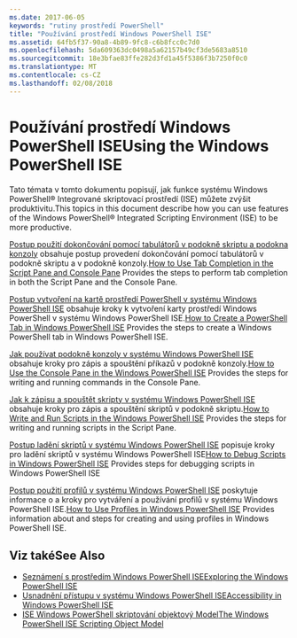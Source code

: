 ```yaml
---
ms.date: 2017-06-05
keywords: "rutiny prostředí PowerShell"
title: "Používání prostředí Windows PowerShell ISE"
ms.assetid: 64fb5f37-90a8-4b89-9fc8-c6b8fcc0c7d0
ms.openlocfilehash: 5da609363dc0498a5a62157b49cf3de5683a8510
ms.sourcegitcommit: 18e3bfae83ffe282d3fd1a45f5386f3b7250f0c0
ms.translationtype: MT
ms.contentlocale: cs-CZ
ms.lasthandoff: 02/08/2018
---
```

# <a name="using-the-windows-powershell-ise"></a><span data-ttu-id="b7a83-103">Používání prostředí Windows PowerShell ISE</span><span class="sxs-lookup"><span data-stu-id="b7a83-103">Using the Windows PowerShell ISE</span></span>
<span data-ttu-id="b7a83-104">Tato témata v tomto dokumentu popisují, jak funkce systému Windows PowerShell® Integrované skriptovací prostředí (ISE) můžete zvýšit produktivitu.</span><span class="sxs-lookup"><span data-stu-id="b7a83-104">This topics in this document describe how you can use features of the Windows PowerShell® Integrated Scripting Environment (ISE) to be more productive.</span></span>

<span data-ttu-id="b7a83-105">[Postup použití dokončování pomocí tabulátorů v podokně skriptu a podokna konzoly](How-to-Use-Tab-Completion-in-the-Script-Pane-and-Console-Pane.md) obsahuje postup provedení dokončování pomocí tabulátorů v podokně skriptu a v podokně konzoly.</span><span class="sxs-lookup"><span data-stu-id="b7a83-105">[How to Use Tab Completion in the Script Pane and Console Pane](How-to-Use-Tab-Completion-in-the-Script-Pane-and-Console-Pane.md) Provides the steps to perform tab completion in both the Script Pane and the Console Pane.</span></span>

<span data-ttu-id="b7a83-106">[Postup vytvoření na kartě prostředí PowerShell v systému Windows PowerShell ISE](How-to-Create-a-PowerShell-Tab-in-Windows-PowerShell-ISE.md) obsahuje kroky k vytvoření karty prostředí Windows PowerShell v systému Windows PowerShell ISE.</span><span class="sxs-lookup"><span data-stu-id="b7a83-106">[How to Create a PowerShell Tab in Windows PowerShell ISE](How-to-Create-a-PowerShell-Tab-in-Windows-PowerShell-ISE.md) Provides the steps to create a Windows PowerShell tab in Windows PowerShell ISE.</span></span>

<span data-ttu-id="b7a83-107">[Jak používat podokně konzoly v systému Windows PowerShell ISE](How-to-Use-the-Console-Pane-in-the-Windows-PowerShell-ISE.md) obsahuje kroky pro zápis a spouštění příkazů v podokně konzoly.</span><span class="sxs-lookup"><span data-stu-id="b7a83-107">[How to Use the Console Pane in the Windows PowerShell ISE](How-to-Use-the-Console-Pane-in-the-Windows-PowerShell-ISE.md) Provides the steps for writing and running commands in the Console Pane.</span></span>

<span data-ttu-id="b7a83-108">[Jak k zápisu a spouštět skripty v systému Windows PowerShell ISE](How-to-Write-and-Run-Scripts-in-the-Windows-PowerShell-ISE.md) obsahuje kroky pro zápis a spouštění skriptů v podokně skriptu.</span><span class="sxs-lookup"><span data-stu-id="b7a83-108">[How to Write and Run Scripts in the Windows PowerShell ISE](How-to-Write-and-Run-Scripts-in-the-Windows-PowerShell-ISE.md) Provides the steps for writing and running scripts in the Script Pane.</span></span>

<span data-ttu-id="b7a83-109">[Postup ladění skriptů v systému Windows PowerShell ISE](How-to-Debug-Scripts-in-Windows-PowerShell-ISE.md) popisuje kroky pro ladění skriptů v systému Windows PowerShell ISE</span><span class="sxs-lookup"><span data-stu-id="b7a83-109">[How to Debug Scripts in Windows PowerShell ISE](How-to-Debug-Scripts-in-Windows-PowerShell-ISE.md) Provides steps for debugging scripts in Windows PowerShell ISE</span></span>

<span data-ttu-id="b7a83-110">[Postup použití profilů v systému Windows PowerShell ISE](How-to-Use-Profiles-in-Windows-PowerShell-ISE.md) poskytuje informace o a kroky pro vytváření a používání profilů v systému Windows PowerShell ISE.</span><span class="sxs-lookup"><span data-stu-id="b7a83-110">[How to Use Profiles in Windows PowerShell ISE](How-to-Use-Profiles-in-Windows-PowerShell-ISE.md) Provides information about and steps for creating and using profiles in Windows PowerShell ISE.</span></span>

## <a name="see-also"></a><span data-ttu-id="b7a83-111">Viz také</span><span class="sxs-lookup"><span data-stu-id="b7a83-111">See Also</span></span>
- [<span data-ttu-id="b7a83-112">Seznámení s prostředím Windows PowerShell ISE</span><span class="sxs-lookup"><span data-stu-id="b7a83-112">Exploring the Windows PowerShell ISE</span></span>](../../getting-started/fundamental/Exploring-the-Windows-PowerShell-ISE.md)
- [<span data-ttu-id="b7a83-113">Usnadnění přístupu v systému Windows PowerShell ISE</span><span class="sxs-lookup"><span data-stu-id="b7a83-113">Accessibility in Windows PowerShell ISE</span></span>](../../setup/Accessibility-in-Windows-PowerShell-ISE.md)
- [<span data-ttu-id="b7a83-114">ISE Windows PowerShell skriptování objektový Model</span><span class="sxs-lookup"><span data-stu-id="b7a83-114">The Windows PowerShell ISE Scripting Object Model</span></span>](https://technet.microsoft.com/en-us/library/69b047d0-da79-413e-b948-8e45d05d1f85)

